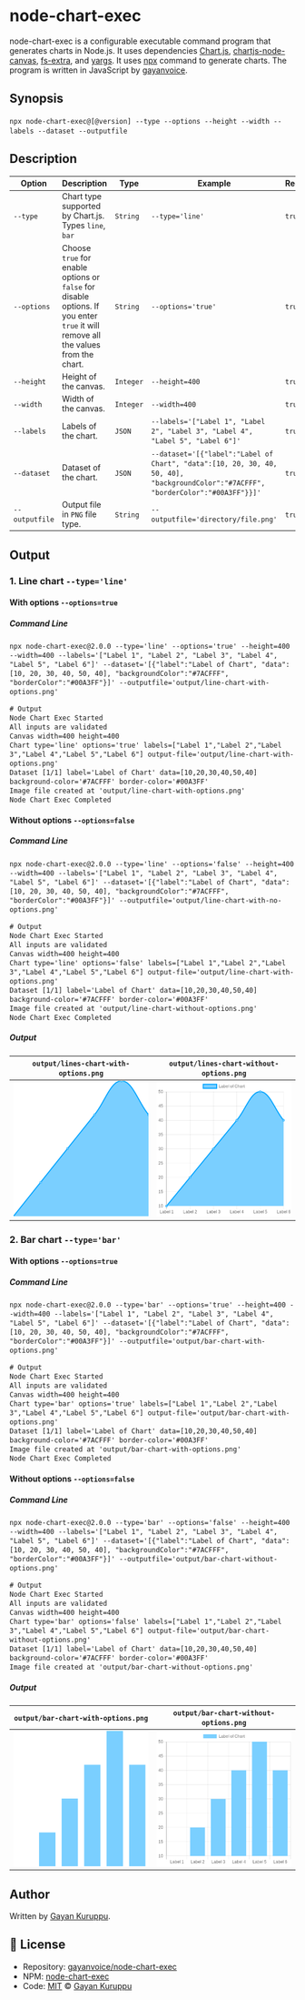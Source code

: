 # node-chart-exec
node-chart-exec is a configurable executable command program that generates charts in Node.js.
It uses dependencies [Chart.js](https://www.chartjs.org/), [chartjs-node-canvas](https://www.npmjs.com/package/chartjs-node-canvas), [fs-extra](https://www.npmjs.com/package/fs-extra), and [yargs](https://www.npmjs.com/package/fs-extra). It uses [npx](https://nodejs.dev/learn/the-npx-nodejs-package-runner) command to generate charts. The program is written in JavaScript by [gayanvoice](https://github.com/gayanvoice).
## Synopsis
`npx node-chart-exec@[@version] --type --options --height --width --labels --dataset --outputfile`
## Description
| Option | Description | Type | Example | Required |
| ------ | ----------- | ---- | ------- | -------- |
| `--type` | Chart type supported by Chart.js. Types `line`, `bar` | `String` | `--type='line'` | `true` |
| `--options` | Choose `true` for enable options or `false` for disable options. If you enter `true` it will remove all the values from the chart. | `String` | `--options='true'` | `true` |
| `--height` | Height of the canvas.| `Integer` | `--height=400` | `true` |
| `--width` | Width of the canvas. | `Integer` | `--width=400` | `true` |
| `--labels` | Labels of the chart. |`JSON` | `--labels='["Label 1", "Label 2", "Label 3", "Label 4", "Label 5", "Label 6"]'` | `true` |
| `--dataset` | Dataset of the chart. |`JSON` | `--dataset='[{"label":"Label of Chart", "data":[10, 20, 30, 40, 50, 40], "backgroundColor":"#7ACFFF", "borderColor":"#00A3FF"}}]'` | `true` |
| `--outputfile` | Output file in `PNG` file type. |`String` | `--outputfile='directory/file.png'` | `true` |
## Output
### 1. Line chart `--type='line'`
#### With options `--options=true`
##### Command Line
```shell
npx node-chart-exec@2.0.0 --type='line' --options='true' --height=400 --width=400 --labels='["Label 1", "Label 2", "Label 3", "Label 4", "Label 5", "Label 6"]' --dataset='[{"label":"Label of Chart", "data":[10, 20, 30, 40, 50, 40], "backgroundColor":"#7ACFFF", "borderColor":"#00A3FF"}]' --outputfile='output/line-chart-with-options.png'
```
```shell
# Output
Node Chart Exec Started
All inputs are validated
Canvas width=400 height=400
Chart type='line' options='true' labels=["Label 1","Label 2","Label 3","Label 4","Label 5","Label 6"] output-file='output/line-chart-with-options.png'
Dataset [1/1] label='Label of Chart' data=[10,20,30,40,50,40] background-color='#7ACFFF' border-color='#00A3FF'
Image file created at 'output/line-chart-with-options.png'
Node Chart Exec Completed
```
#### Without options `--options=false`
##### Command Line
```shell
npx node-chart-exec@2.0.0 --type='line' --options='false' --height=400 --width=400 --labels='["Label 1", "Label 2", "Label 3", "Label 4", "Label 5", "Label 6"]' --dataset='[{"label":"Label of Chart", "data":[10, 20, 30, 40, 50, 40], "backgroundColor":"#7ACFFF", "borderColor":"#00A3FF"}]' --outputfile='output/line-chart-with-no-options.png'
```
```shell
# Output
Node Chart Exec Started
All inputs are validated
Canvas width=400 height=400
Chart type='line' options='false' labels=["Label 1","Label 2","Label 3","Label 4","Label 5","Label 6"] output-file='output/line-chart-with-options.png'
Dataset [1/1] label='Label of Chart' data=[10,20,30,40,50,40] background-color='#7ACFFF' border-color='#00A3FF'
Image file created at 'output/line-chart-without-options.png'
Node Chart Exec Completed
```
##### Output
| `output/lines-chart-with-options.png` | `output/lines-chart-without-options.png` |
| ------------------------------------- | ---------------------------------------- |
| ![Line Chart With Options](https://github.com/gayanvoice/node-chart-exec/raw/master/images/line-chart-with-options.png) | ![Line Chart Without Options](https://github.com/gayanvoice/node-chart-exec/raw/master/images/line-chart-without-options.png) |
### 2. Bar chart `--type='bar'`
#### With options `--options=true`
##### Command Line
```shell
npx node-chart-exec@2.0.0 --type='bar' --options='true' --height=400 --width=400 --labels='["Label 1", "Label 2", "Label 3", "Label 4", "Label 5", "Label 6"]' --dataset='[{"label":"Label of Chart", "data":[10, 20, 30, 40, 50, 40], "backgroundColor":"#7ACFFF", "borderColor":"#00A3FF"}]' --outputfile='output/bar-chart-with-options.png'
```
```shell
# Output
Node Chart Exec Started
All inputs are validated
Canvas width=400 height=400
Chart type='bar' options='true' labels=["Label 1","Label 2","Label 3","Label 4","Label 5","Label 6"] output-file='output/bar-chart-with-options.png'
Dataset [1/1] label='Label of Chart' data=[10,20,30,40,50,40] background-color='#7ACFFF' border-color='#00A3FF'
Image file created at 'output/bar-chart-with-options.png'
Node Chart Exec Completed
```
#### Without options `--options=false`
##### Command Line
```shell
npx node-chart-exec@2.0.0 --type='bar' --options='false' --height=400 --width=400 --labels='["Label 1", "Label 2", "Label 3", "Label 4", "Label 5", "Label 6"]' --dataset='[{"label":"Label of Chart", "data":[10, 20, 30, 40, 50, 40], "backgroundColor":"#7ACFFF", "borderColor":"#00A3FF"}]' --outputfile='output/bar-chart-without-options.png'
```
```shell
# Output
Node Chart Exec Started
All inputs are validated
Canvas width=400 height=400
Chart type='bar' options='false' labels=["Label 1","Label 2","Label 3","Label 4","Label 5","Label 6"] output-file='output/bar-chart-without-options.png'
Dataset [1/1] label='Label of Chart' data=[10,20,30,40,50,40] background-color='#7ACFFF' border-color='#00A3FF'
Image file created at 'output/bar-chart-without-options.png'
```
##### Output
| `output/bar-chart-with-options.png` | `output/bar-chart-without-options.png` |
| ------------------------------------- | ---------------------------------------- |
| ![Bar Chart With Options](https://github.com/gayanvoice/node-chart-exec/raw/master/images/bar-chart-with-options.png) | ![Bar Chart Without Options](https://github.com/gayanvoice/node-chart-exec/raw/master/images/bar-chart-without-options.png) |
## Author
Written by [Gayan Kuruppu](https://github.com/gayanvoice).
## 📄 License
- Repository: [gayanvoice/node-chart-exec](https://github.com/gayanvoice/node-chart-exec)
- NPM: [node-chart-exec](https://www.npmjs.com/package/node-chart-exec)
- Code: [MIT](./LICENSE) © [Gayan Kuruppu](https://github.com/gayanvoice)